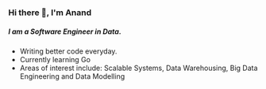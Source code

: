 ### Hi there 👋, I'm Anand

##### I am a Software Engineer in Data.
- Writing better code everyday.
- Currently learning Go
- Areas of interest include: Scalable Systems, Data Warehousing, Big Data Engineering and Data Modelling
